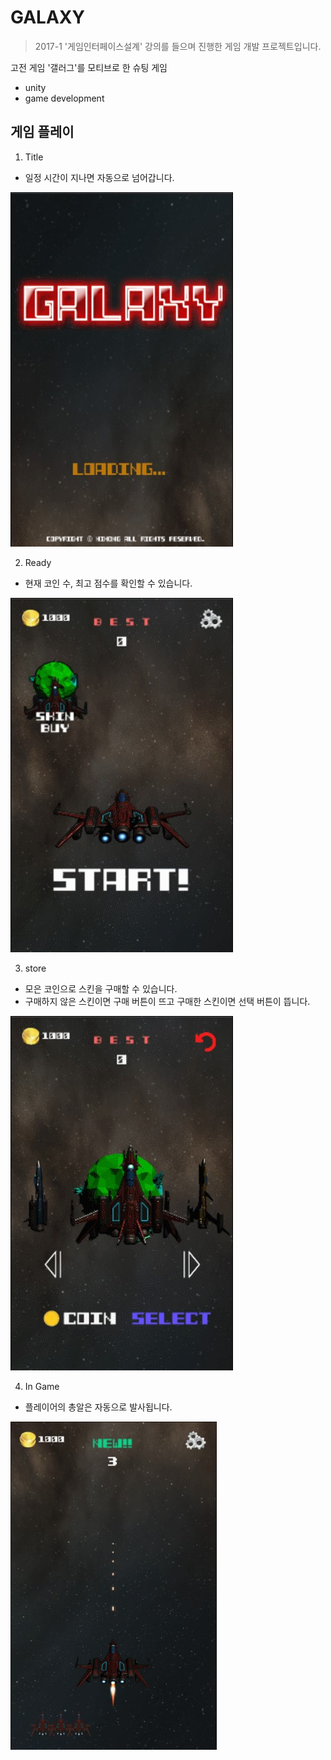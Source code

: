 # GALAXY
> 2017-1 '게임인터페이스설계' 강의를 들으며 진행한 게임 개발 프로젝트입니다.

고전 게임 '갤러그'를 모티브로 한 슈팅 게임
* unity
* game development

## 게임 플레이
1. Title
* 일정 시간이 지나면 자동으로 넘어갑니다.

![](image/title.jpg)

2. Ready
* 현재 코인 수, 최고 점수를 확인할 수 있습니다.

![](image/ready.jpg)

3. store
* 모은 코인으로 스킨을 구매할 수 있습니다.
* 구매하지 않은 스킨이면 구매 버튼이 뜨고 구매한 스킨이면 선택 버튼이 뜹니다.

![](image/store.jpg)

4. In Game
* 플레이어의 총알은 자동으로 발사됩니다.

![](image/game.jpg)
